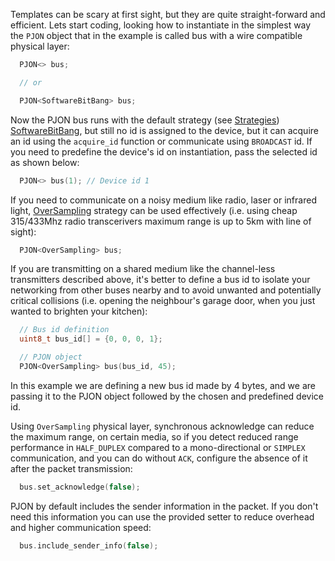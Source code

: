 Templates can be scary at first sight, but they are quite straight-forward and efficient. Lets start coding, looking how to instantiate in the simplest way the `PJON` object that in the example is called bus with a wire compatible physical layer:
```cpp  
  PJON<> bus;

  // or 

  PJON<SoftwareBitBang> bus;
```
Now the PJON bus runs with the default strategy (see [Strategies](https://github.com/gioblu/PJON/wiki/Strategies)) [SoftwareBitBang](https://github.com/gioblu/PJON/wiki/SoftwareBitBang), but still no id is assigned to the device, but it can acquire an id using the `acquire_id` function or communicate using `BROADCAST` id. If you need to predefine the device's id on instantiation, pass the selected id as shown below:
```cpp  
  PJON<> bus(1); // Device id 1
```
If you need to communicate on a noisy medium like radio, laser or infrared light, [OverSampling](https://github.com/gioblu/PJON/wiki/OverSampling) strategy can be used effectively (i.e. using cheap 315/433Mhz radio transcerivers maximum range is up to 5km with line of sight):
```cpp  
  PJON<OverSampling> bus;
```
If you are transmitting on a shared medium like the channel-less transmitters described above, it's better to define a bus id to isolate your networking from other buses nearby and to avoid unwanted and potentially critical collisions (i.e. opening the neighbour's garage door, when you just wanted to brighten your kitchen):
```cpp  
  // Bus id definition
  uint8_t bus_id[] = {0, 0, 0, 1};

  // PJON object
  PJON<OverSampling> bus(bus_id, 45);
```
In this example we are defining a new bus id made by 4 bytes, and we are passing it to the PJON object followed by the chosen and predefined device id.

Using `OverSampling` physical layer, synchronous acknowledge can reduce the maximum range, on certain media, so if you detect reduced range performance in `HALF_DUPLEX` compared to a mono-directional or `SIMPLEX` communication, and you can do without `ACK`, configure the absence of it after the packet transmission:
```cpp  
  bus.set_acknowledge(false);
```
PJON by default includes the sender information in the packet. If you don't need this information you can use the provided setter to reduce overhead and higher communication speed:
```cpp  
  bus.include_sender_info(false);
```